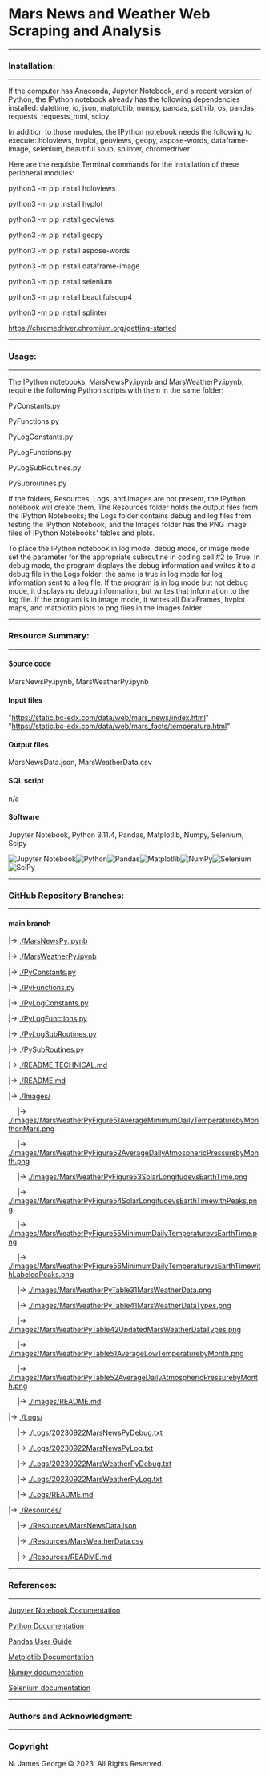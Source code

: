 # **Mars News and Weather Web Scraping and Analysis**

----

### **Installation:**

----

If the computer has Anaconda, Jupyter Notebook, and a recent version of Python, the IPython notebook already has the following dependencies installed: datetime, io, json, matplotlib, numpy, pandas, pathlib, os, pandas, requests, requests_html, scipy.

In addition to those modules, the IPython notebook needs the following to execute: holoviews, hvplot, geoviews, geopy, aspose-words, dataframe-image, selenium, beautiful soup, splinter, chromedriver.

Here are the requisite Terminal commands for the installation of these peripheral modules:

python3 -m pip install holoviews

python3 -m pip install hvplot

python3 -m pip install geoviews

python3 -m pip install geopy

python3 -m pip install aspose-words

python3 -m pip install dataframe-image

python3 -m pip install selenium

python3 -m pip install beautifulsoup4

python3 -m pip install splinter

https://chromedriver.chromium.org/getting-started

----

### **Usage:**

----

The IPython notebooks, MarsNewsPy.ipynb and MarsWeatherPy.ipynb, require the following Python scripts with them in the same folder:

PyConstants.py

PyFunctions.py

PyLogConstants.py

PyLogFunctions.py

PyLogSubRoutines.py

PySubroutines.py

If the folders, Resources, Logs, and Images are not present, the IPython notebook will create them.  The Resources folder holds the output files from the IPython Notebooks; the Logs folder contains debug and log files from testing the IPython Notebook; and the Images folder has the PNG image files of IPython Notebooks' tables and plots.

To place the IPython notebook in log mode, debug mode, or image mode set the parameter for the appropriate subroutine in coding cell #2 to True. In debug mode, the program displays the debug information and writes it to a debug file in the Logs folder; the same is true in log mode for log information sent to a log file. If the program is in log mode but not debug mode, it displays no debug information, but writes that information to the log file. If the program is in image mode, it writes all DataFrames, hvplot maps, and matplotlib plots to png files in the Images folder.

----

### **Resource Summary:**

----

#### Source code

MarsNewsPy.ipynb, MarsWeatherPy.ipynb

#### Input files

"https://static.bc-edx.com/data/web/mars_news/index.html"
"https://static.bc-edx.com/data/web/mars_facts/temperature.html"

#### Output files

MarsNewsData.json, MarsWeatherData.csv

#### SQL script

n/a

#### Software

Jupyter Notebook, Python 3.11.4, Pandas, Matplotlib, Numpy, Selenium, Scipy

![Jupyter Notebook](https://img.shields.io/badge/jupyter-%23FA0F00.svg?style=for-the-badge&logo=jupyter&logoColor=white)![Python](https://img.shields.io/badge/python-3670A0?style=for-the-badge&logo=python&logoColor=ffdd54)![Pandas](https://img.shields.io/badge/pandas-%23150458.svg?style=for-the-badge&logo=pandas&logoColor=white)![Matplotlib](https://img.shields.io/badge/Matplotlib-%23ffffff.svg?style=for-the-badge&logo=Matplotlib&logoColor=black)![NumPy](https://img.shields.io/badge/numpy-%23013243.svg?style=for-the-badge&logo=numpy&logoColor=white)![Selenium](https://img.shields.io/badge/-selenium-%43B02A?style=for-the-badge&logo=selenium&logoColor=white)![SciPy](https://img.shields.io/badge/SciPy-%230C55A5.svg?style=for-the-badge&logo=scipy&logoColor=%white)

----

### **GitHub Repository Branches:**

----

#### main branch 

|&rarr; [./MarsNewsPy.ipynb](./MarsNewsPy.ipynb)

|&rarr; [./MarsWeatherPy.ipynb](./MarsWeatherPy.ipynb)

|&rarr; [./PyConstants.py](./PyConstants.py)

|&rarr; [./PyFunctions.py](./PyFunctions.py)

|&rarr; [./PyLogConstants.py](./PyLogConstants.py)

|&rarr; [./PyLogFunctions.py](./PyLogFunctions.py)

|&rarr; [./PyLogSubRoutines.py](./PyLogSubRoutines.py)

|&rarr; [./PySubRoutines.py](./PySubRoutines.py)

|&rarr; [./README.TECHNICAL.md](./README.TECHNICAL.md)

|&rarr; [./README.md](./README.md)

|&rarr; [./Images/](./Images/)

  &emsp; |&rarr; [./Images/MarsWeatherPyFigure51AverageMinimumDailyTemperaturebyMonthonMars.png](./Images/MarsWeatherPyFigure51AverageMinimumDailyTemperaturebyMonthonMars.png)
  
  &emsp; |&rarr; [./Images/MarsWeatherPyFigure52AverageDailyAtmosphericPressurebyMonth.png](./Images/MarsWeatherPyFigure52AverageDailyAtmosphericPressurebyMonth.png)
  
  &emsp; |&rarr; [./Images/MarsWeatherPyFigure53SolarLongitudevsEarthTime.png](./Images/MarsWeatherPyFigure53SolarLongitudevsEarthTime.png)
  
  &emsp; |&rarr; [./Images/MarsWeatherPyFigure54SolarLongitudevsEarthTimewithPeaks.png](./Images/MarsWeatherPyFigure54SolarLongitudevsEarthTimewithPeaks.png)
  
  &emsp; |&rarr; [./Images/MarsWeatherPyFigure55MinimumDailyTemperaturevsEarthTime.png](./Images/MarsWeatherPyFigure55MinimumDailyTemperaturevsEarthTime.png)
  
  &emsp; |&rarr; [./Images/MarsWeatherPyFigure56MinimumDailyTemperaturevsEarthTimewithLabeledPeaks.png](./Images/MarsWeatherPyFigure56MinimumDailyTemperaturevsEarthTimewithLabeledPeaks.png)
  
  &emsp; |&rarr; [./Images/MarsWeatherPyTable31MarsWeatherData.png](./Images/MarsWeatherPyTable31MarsWeatherData.png)
  
  &emsp; |&rarr; [./Images/MarsWeatherPyTable41MarsWeatherDataTypes.png](./Images/MarsWeatherPyTable41MarsWeatherDataTypes.png)

  &emsp; |&rarr; [./Images/MarsWeatherPyTable42UpdatedMarsWeatherDataTypes.png](./Images/MarsWeatherPyTable42UpdatedMarsWeatherDataTypes.png)
  
  &emsp; |&rarr; [./Images/MarsWeatherPyTable51AverageLowTemperaturebyMonth.png](./Images/MarsWeatherPyTable51AverageLowTemperaturebyMonth.png)
  
  &emsp; |&rarr; [./Images/MarsWeatherPyTable52AverageDailyAtmosphericPressurebyMonth.png](./Images/MarsWeatherPyTable52AverageDailyAtmosphericPressurebyMonth.png)

  &emsp; |&rarr; [./Images/README.md](./Images/README.md)

|&rarr; [./Logs/](./Logs/)

  &emsp; |&rarr; [./Logs/20230922MarsNewsPyDebug.txt](./Logs/20230922MarsNewsPyDebug.txt)

  &emsp; |&rarr; [./Logs/20230922MarsNewsPyLog.txt](./Logs/20230922MarsNewsPyLog.txt)

  &emsp; |&rarr; [./Logs/20230922MarsWeatherPyDebug.txt](./Logs/20230922MarsWeatherPyDebug.txt)

  &emsp; |&rarr; [./Logs/20230922MarsWeatherPyLog.txt](./Logs/20230922MarsWeatherPyLog.txt)

  &emsp; |&rarr; [./Logs/README.md](./Logs/README.md)

|&rarr; [./Resources/](./Resources/)

  &emsp; |&rarr; [./Resources/MarsNewsData.json](./Resources/MarsNewsData.json)

  &emsp; |&rarr; [./Resources/MarsWeatherData.csv](./Resources/MarsWeatherData.csv)

  &emsp; |&rarr; [./Resources/README.md](./Resources/README.md)

----

### **References:**

----

[Jupyter Notebook Documentation](https://jupyter-notebook.readthedocs.io/en/stable/)

[Python Documentation](https://docs.python.org/3/contents.html)

[Pandas User Guide](https://pandas.pydata.org/docs/user_guide/index.html)

[Matplotlib Documentation](https://matplotlib.org/stable/index.html)

[Numpy documentation](https://numpy.org/doc/1.26/)

[Selenium documentation](https://selenium-python.readthedocs.io/index.html)

----

### **Authors and Acknowledgment:**

----

### Copyright

N. James George © 2023. All Rights Reserved.

